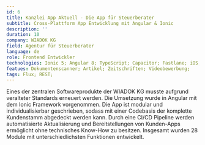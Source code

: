 ```yaml
---
id: 6
title: Kanzlei App Aktuell - Die App für Steuerberater
subtitle: Cross-Plattform App Entwicklung mit Angular & Ionic
description: ''
duration: 10
company: WIADOK KG
field: Agentur für Steuerberater
language: de
role: Frontend Entwickler
technologies: Ionic 5; Angular 8; TypeScript; Capacitor; Fastlane; iOS; Android;
featues: Dokumentenscanner; Artikel; Zeitschriften; Videobewerbung;
tags: Flux; REST;
---
```


Eines der zentralen Softwareprodukte der WIADOK KG musste aufgrund veralteter Standards erneuert werden. Die Umsetzung wurde in Angular mit dem Ionic Framework vorgenommen. Die App ist modular und individualisierbar geschrieben, sodass mit einer Codebasis der komplette Kundenstamm abgedeckt werden kann. Durch eine CI/CD Pipeline werden automatisierte Aktualisierung und Bereitstellungen von Kunden-Apps ermöglicht ohne technisches Know-How zu besitzen. Insgesamt wurden 28 Module mit unterschiedlichsten Funktionen entwickelt.